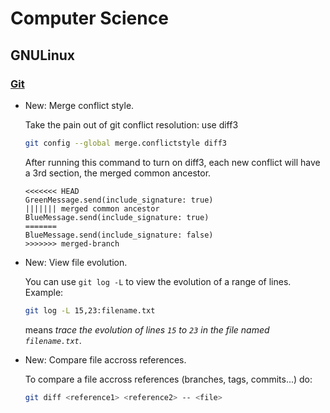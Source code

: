 # Computer Science

## GNULinux

### [Git](git.md)

* New: Merge conflict style.

    Take the pain out of git conflict resolution: use diff3
    
    ```bash
    git config --global merge.conflictstyle diff3
    ```
    
    After running this command to turn on diff3, each new conflict will have a 3rd
    section, the merged common ancestor.
    
    ```gitconflict
    <<<<<<< HEAD
    GreenMessage.send(include_signature: true)
    ||||||| merged common ancestor
    BlueMessage.send(include_signature: true)
    =======
    BlueMessage.send(include_signature: false)
    >>>>>>> merged-branch
    ```
    

* New: View file evolution.

    You can use `git log -L` to view the evolution of a range of lines. Example:
    
    ```bash
    git log -L 15,23:filename.txt
    ```
    
    means *trace the evolution of lines `15` to `23` in the file named
    `filename.txt`*.
    

* New: Compare file accross references.

    To compare a file accross references (branches, tags, commits...) do:
    
    ```bash
    git diff <reference1> <reference2> -- <file>
    ```